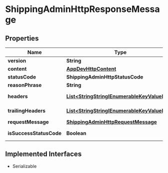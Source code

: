 

# ShippingAdminHttpResponseMessage


## Properties

| Name | Type | Description | Notes |
|------------ | ------------- | ------------- | -------------|
|**version** | **String** |  |  [optional] |
|**content** | [**AppDevHttpContent**](AppDevHttpContent.md) |  |  [optional] |
|**statusCode** | **ShippingAdminHttpStatusCode** |  |  [optional] |
|**reasonPhrase** | **String** |  |  [optional] |
|**headers** | [**List&lt;StringStringIEnumerableKeyValuePair&gt;**](StringStringIEnumerableKeyValuePair.md) |  |  [optional] [readonly] |
|**trailingHeaders** | [**List&lt;StringStringIEnumerableKeyValuePair&gt;**](StringStringIEnumerableKeyValuePair.md) |  |  [optional] [readonly] |
|**requestMessage** | [**ShippingAdminHttpRequestMessage**](ShippingAdminHttpRequestMessage.md) |  |  [optional] |
|**isSuccessStatusCode** | **Boolean** |  |  [optional] [readonly] |


## Implemented Interfaces

* Serializable


